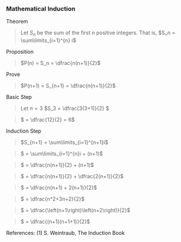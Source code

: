 ### Mathematical Induction

Theorem
> Let $S_n$ be the sum of the first $n$ positive integers. That is, $S_n = \sum\limits_{i=1}^{n} i$



Proposition
>$P(n) = S_n = \dfrac{n(n+1)}{2}$

Prove
>$P(n+1) = S_{n+1} = \dfrac{n(n+1)}{2}$



Basic Step

> Let $n=3$
> $S_3 = \dfrac{3(3+1)}{2} $

> $ = \dfrac{12}{2} = 6$


Induction Step
>$S_{n+1} = \sum\limits_{i=1}^{n+1}i$

>$ = \sum\limits_{i=1}^{n}i + (n+1)$

>$ = \dfrac{n(n+1)}{2} + (n+1)$

>$ = \dfrac{n(n+1)}{2} + \dfrac{2(n+1)}{2}$

>$ = \dfrac{n(n+1) + 2(n+1)}{2}$

>$ = \dfrac{n^2+3n+2}{2}$

>$ = \dfrac{\left(n+1\right)\left(n+2\right)}{2}$

>$ = \dfrac{(n+1)(n+1+1)}{2}$



References:
(1) S. Weintraub, The Induction Book